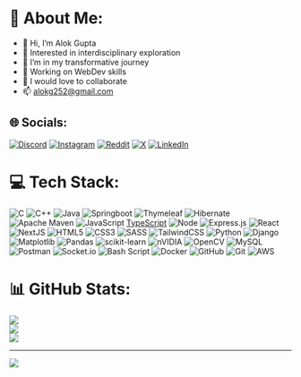# 💫 About Me:
- 👋 Hi, I’m Alok Gupta
- 👀 Interested in interdisciplinary exploration
- 🌱 I’m in my transformative journey
- 🔭 Working on WebDev skills
- 💞️ I would love to collaborate
- 📫 alokg252@gmail.com


## 🌐 Socials:
[![Discord](https://img.shields.io/badge/Discord-%237289DA.svg?logo=discord&logoColor=white)](https://discord.gg/.alokg252) 
[![Instagram](https://img.shields.io/badge/Instagram-%23E4405F.svg?logo=Instagram&logoColor=white)](https://instagram.com/alokg252) 
[![Reddit](https://img.shields.io/badge/Reddit-%23FF4500.svg?logo=Reddit&logoColor=white)](https://reddit.com/user/u/Alokg252) 
[![X](https://img.shields.io/badge/X-black.svg?logo=X&logoColor=white)](https://x.com/@AlokGup66030746) 
[![LinkedIn](https://img.shields.io/badge/LinkedIn-%230077B5.svg?logo=linkedin&logoColor=white)](https://linkedin.com/in/alok-gupta-97a741204) 

# 💻 Tech Stack:
![C](https://img.shields.io/badge/c-%2300599C.svg?style=for-the-badge&logo=c&logoColor=white) 
![C++](https://img.shields.io/badge/c++-%2300599C.svg?style=for-the-badge&logo=c%2B%2B&logoColor=white) 
![Java](https://img.shields.io/badge/java-%23ED8B00.svg?style=for-the-badge&logo=openjdk&logoColor=white) 
![Springboot](https://img.shields.io/badge/springboot-%234DA31F.svg?style=for-the-badge&logo=springboot&logoColor=white) 
![Thymeleaf](https://img.shields.io/badge/Thymeleaf-%23005C0F.svg?style=for-the-badge&logo=Thymeleaf&logoColor=white) 
![Hibernate](https://img.shields.io/badge/hibernate-%23343434.svg?style=for-the-badge&logo=hibernate&logoColor=%23bbbb77)
![Apache Maven](https://img.shields.io/badge/Apache%20Maven-C71A36?style=for-the-badge&logo=Apache%20Maven&logoColor=white)
![JavaScript](https://img.shields.io/badge/javascript-%23323330.svg?style=for-the-badge&logo=javascript&logoColor=%23F7DF1E) 
[TypeScript](https://img.shields.io/badge/typescript-%23007ACC.svg?style=for-the-badge&logo=typescript&logoColor=white)
![Node](https://img.shields.io/badge/node.js-%23343434.svg?style=for-the-badge&logo=node.js&logoColor=green)
![Express.js](https://img.shields.io/badge/express.js-%23ffffa7.svg?style=for-the-badge&logo=express&logoColor=%23222222) 
![React](https://img.shields.io/badge/React-%2361DBFB.svg?style=for-the-badge&logo=react&logoColor=%23333333) 
![NextJS](https://img.shields.io/badge/Next.JS-%23333333.svg?style=for-the-badge&logo=next.js&logoColor=white) 
![HTML5](https://img.shields.io/badge/html5-%23E34F26.svg?style=for-the-badge&logo=html5&logoColor=white) 
![CSS3](https://img.shields.io/badge/css3-%231572B6.svg?style=for-the-badge&logo=css3&logoColor=white) 
![SASS](https://img.shields.io/badge/SASS-%23343434.svg?style=for-the-badge&logo=sass&logoColor=%23CD6799)
![TailwindCSS](https://img.shields.io/badge/tailwindcss-%23555555.svg?style=for-the-badge&logo=tailwindcss&logoColor=%2361DBFB)
![Python](https://img.shields.io/badge/python-3670A0?style=for-the-badge&logo=python&logoColor=ffdd54) 
![Django](https://img.shields.io/badge/django-%23092E20.svg?style=for-the-badge&logo=django&logoColor=white) 
![Matplotlib](https://img.shields.io/badge/Matplotlib-%23ffffff.svg?style=for-the-badge&logo=Matplotlib&logoColor=black) 
![Pandas](https://img.shields.io/badge/pandas-%23150458.svg?style=for-the-badge&logo=pandas&logoColor=white) 
![scikit-learn](https://img.shields.io/badge/scikit--learn-%23F7931E.svg?style=for-the-badge&logo=scikit-learn&logoColor=white) 
![nVIDIA](https://img.shields.io/badge/cuda-000000.svg?style=for-the-badge&logo=nVIDIA&logoColor=green) 
![OpenCV](https://img.shields.io/badge/opencv-%23white.svg?style=for-the-badge&logo=opencv&logoColor=white) 
![MySQL](https://img.shields.io/badge/mysql-4479A1.svg?style=for-the-badge&logo=mysql&logoColor=white) 
![Postman](https://img.shields.io/badge/postman-orange.svg?style=for-the-badge&logo=postman&logoColor=white) 
![Socket.io](https://img.shields.io/badge/Socket.io-black?style=for-the-badge&logo=socket.io&badgeColor=010101)
![Bash Script](https://img.shields.io/badge/bash_script-%23121011.svg?style=for-the-badge&logo=gnu-bash&logoColor=white)
![Docker](https://img.shields.io/badge/docker-%233399ff.svg?style=for-the-badge&logo=docker&logoColor=white) 
![GitHub](https://img.shields.io/badge/github-%23121011.svg?style=for-the-badge&logo=github&logoColor=white) 
![Git](https://img.shields.io/badge/git-%23F05033.svg?style=for-the-badge&logo=git&logoColor=white)
![AWS](https://img.shields.io/badge/AWS-%23343434.svg?style=for-the-badge&logo=amazonwebservices&logoColor=%23FF9900)
# 📊 GitHub Stats:
![](https://github-readme-stats.vercel.app/api?username=Alokg252&theme=algolia&hide_border=true&include_all_commits=false&count_private=false)<br/>
![](https://github-readme-streak-stats.herokuapp.com/?user=Alokg252&theme=algolia&hide_border=true)<br/>
![](https://github-readme-stats.vercel.app/api/top-langs/?username=Alokg252&theme=algolia&hide_border=true&include_all_commits=false&count_private=false&layout=compact)

---
[![](https://visitcount.itsvg.in/api?id=Alokg252&icon=0&color=0)](https://visitcount.itsvg.in)

<!-- Proudly created with GPRM ( https://gprm.itsvg.in ) -->
